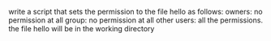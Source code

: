 write a script that sets the permission to the file hello as follows: owners: no permission at all group: no permission at all other users: all the permissions. the file hello will be in the working directory
